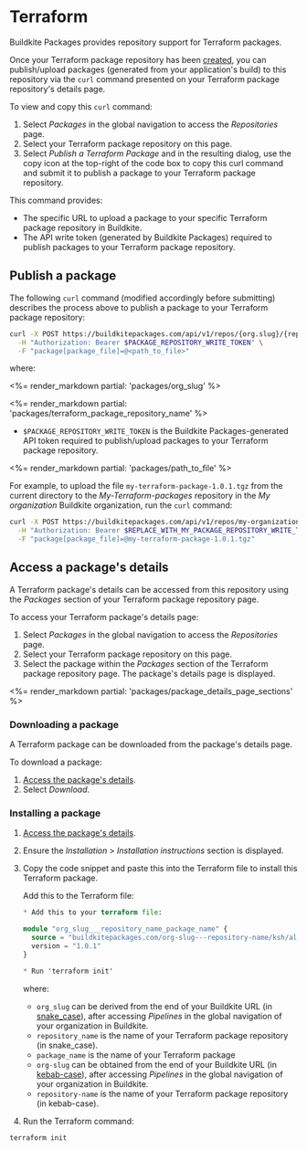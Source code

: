# Terraform

Buildkite Packages provides repository support for Terraform packages.

Once your Terraform package repository has been [created](/docs/packages/manage-repositories#create-a-repository), you can publish/upload packages (generated from your application's build) to this repository via the `curl` command presented on your Terraform package repository's details page.

To view and copy this `curl` command:

1. Select _Packages_ in the global navigation to access the _Repositories_ page.
1. Select your Terraform package repository on this page.
1. Select _Publish a Terraform Package_ and in the resulting dialog, use the copy icon at the top-right of the code box to copy this curl command and submit it to publish a package to your Terraform package repository.

This command provides:

- The specific URL to upload a package to your specific Terraform package repository in Buildkite.
- The API write token (generated by Buildkite Packages) required to publish packages to your Terraform package repository.

## Publish a package

The following `curl` command (modified accordingly before submitting) describes the process above to publish a package to your Terraform package repository:

```bash
curl -X POST https://buildkitepackages.com/api/v1/repos/{org.slug}/{repository.name}/packages.json \
  -H "Authorization: Bearer $PACKAGE_REPOSITORY_WRITE_TOKEN" \
  -F "package[package_file]=@<path_to_file>"
```

where:

<%= render_markdown partial: 'packages/org_slug' %>

<%= render_markdown partial: 'packages/terraform_package_repository_name' %>

- `$PACKAGE_REPOSITORY_WRITE_TOKEN` is the Buildkite Packages-generated API token required to publish/upload packages to your Terraform package repository.

<%= render_markdown partial: 'packages/path_to_file' %>

For example, to upload the file `my-terraform-package-1.0.1.tgz` from the current directory to the _My-Terraform-packages_ repository in the _My organization_ Buildkite organization, run the `curl` command:

```bash
curl -X POST https://buildkitepackages.com/api/v1/repos/my-organization/my-terraform-packages/packages.json \
  -H "Authorization: Bearer $REPLACE_WITH_MY_PACKAGE_REPOSITORY_WRITE_TOKEN" \
  -F "package[package_file]=@my-terraform-package-1.0.1.tgz"
```

## Access a package's details

A Terraform package's details can be accessed from this repository using the _Packages_ section of your Terraform package repository page.

To access your Terraform package's details page:

1. Select _Packages_ in the global navigation to access the _Repositories_ page.
1. Select your Terraform package repository on this page.
1. Select the package within the _Packages_ section of the Terraform package repository page. The package's details page is displayed.

<%= render_markdown partial: 'packages/package_details_page_sections' %>

### Downloading a package

A Terraform package can be downloaded from the package's details page.

To download a package:

1. [Access the package's details](#access-a-packages-details).
1. Select _Download_.

### Installing a package

1. [Access the package's details](#access-a-packages-details).
1. Ensure the _Installation_ > _Installation instructions_ section is displayed.
1. Copy the code snippet and paste this into the Terraform file to install this Terraform package.

    Add this to the Terraform file:

    ```terraform
    * Add this to your terraform file:

    module "org_slug___repository_name_package_name" {
      source = "buildkitepackages.com/org-slug---repository-name/ksh/all"
      version = "1.0.1"
    }

    * Run 'terraform init'
    ```

    where:
    - `org_slug` can be derived from the end of your Buildkite URL (in [snake_case](https://en.wikipedia.org/wiki/Letter_case#Snake_case)), after accessing _Pipelines_ in the global navigation of your organization in Buildkite.
    - `repository_name` is the name of your Terraform package repository (in snake_case).
    - `package_name` is the name of your Terraform package 
    - `org-slug` can be obtained from the end of your Buildkite URL (in [kebab-case](https://en.wikipedia.org/wiki/Letter_case#Kebab_case)), after accessing _Pipelines_ in the global navigation of your organization in Buildkite.
    - `repository-name` is the name of your Terraform package repository (in kebab-case).

1. Run the Terraform command:

```bash
terraform init
```
